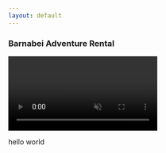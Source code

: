 ```yaml
---
layout: default
---
```

<div id="home-background">
    <div id="home-container">
        <div id="home-title">
            <h3 class="title">Barnabei Adventure Rental</h3>
        </div>
        <div id="home-video">
            <video autoplay controls muted loop>
                <source src="./assets/img/sea-lions.mov" type="video/mov">
                Your browser does not support the video tag.
            </video>
        <div>
        <p>hello world</p>
    </div>
</div>